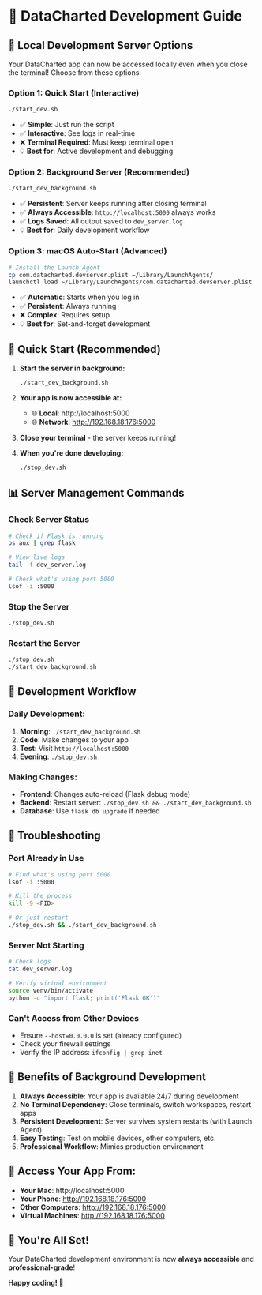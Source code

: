# 🚀 DataCharted Development Guide

## 📱 **Local Development Server Options**

Your DataCharted app can now be accessed locally even when you close the terminal! Choose from these options:

### **Option 1: Quick Start (Interactive)**
```bash
./start_dev.sh
```
- ✅ **Simple**: Just run the script
- ✅ **Interactive**: See logs in real-time
- ❌ **Terminal Required**: Must keep terminal open
- 💡 **Best for**: Active development and debugging

### **Option 2: Background Server (Recommended)**
```bash
./start_dev_background.sh
```
- ✅ **Persistent**: Server keeps running after closing terminal
- ✅ **Always Accessible**: `http://localhost:5000` always works
- ✅ **Logs Saved**: All output saved to `dev_server.log`
- 💡 **Best for**: Daily development workflow

### **Option 3: macOS Auto-Start (Advanced)**
```bash
# Install the Launch Agent
cp com.datacharted.devserver.plist ~/Library/LaunchAgents/
launchctl load ~/Library/LaunchAgents/com.datacharted.devserver.plist
```
- ✅ **Automatic**: Starts when you log in
- ✅ **Persistent**: Always running
- ❌ **Complex**: Requires setup
- 💡 **Best for**: Set-and-forget development

## 🎯 **Quick Start (Recommended)**

1. **Start the server in background:**
   ```bash
   ./start_dev_background.sh
   ```

2. **Your app is now accessible at:**
   - 🌐 **Local**: http://localhost:5000
   - 🌐 **Network**: http://192.168.18.176:5000

3. **Close your terminal** - the server keeps running!

4. **When you're done developing:**
   ```bash
   ./stop_dev.sh
   ```

## 📊 **Server Management Commands**

### **Check Server Status**
```bash
# Check if Flask is running
ps aux | grep flask

# View live logs
tail -f dev_server.log

# Check what's using port 5000
lsof -i :5000
```

### **Stop the Server**
```bash
./stop_dev.sh
```

### **Restart the Server**
```bash
./stop_dev.sh
./start_dev_background.sh
```

## 🔧 **Development Workflow**

### **Daily Development:**
1. **Morning**: `./start_dev_background.sh`
2. **Code**: Make changes to your app
3. **Test**: Visit `http://localhost:5000`
4. **Evening**: `./stop_dev.sh`

### **Making Changes:**
- **Frontend**: Changes auto-reload (Flask debug mode)
- **Backend**: Restart server: `./stop_dev.sh && ./start_dev_background.sh`
- **Database**: Use `flask db upgrade` if needed

## 🐛 **Troubleshooting**

### **Port Already in Use**
```bash
# Find what's using port 5000
lsof -i :5000

# Kill the process
kill -9 <PID>

# Or just restart
./stop_dev.sh && ./start_dev_background.sh
```

### **Server Not Starting**
```bash
# Check logs
cat dev_server.log

# Verify virtual environment
source venv/bin/activate
python -c "import flask; print('Flask OK')"
```

### **Can't Access from Other Devices**
- Ensure `--host=0.0.0.0` is set (already configured)
- Check your firewall settings
- Verify the IP address: `ifconfig | grep inet`

## 🌟 **Benefits of Background Development**

1. **Always Accessible**: Your app is available 24/7 during development
2. **No Terminal Dependency**: Close terminals, switch workspaces, restart apps
3. **Persistent Development**: Server survives system restarts (with Launch Agent)
4. **Easy Testing**: Test on mobile devices, other computers, etc.
5. **Professional Workflow**: Mimics production environment

## 📱 **Access Your App From:**

- **Your Mac**: http://localhost:5000
- **Your Phone**: http://192.168.18.176:5000
- **Other Computers**: http://192.168.18.176:5000
- **Virtual Machines**: http://192.168.18.176:5000

## 🎉 **You're All Set!**

Your DataCharted development environment is now **always accessible** and **professional-grade**! 

**Happy coding! 🚀**
